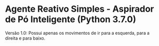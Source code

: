 # Agente Reativo Simples - Aspirador de Pó Inteligente (Python 3.7.0)

Versão 1.0: Possui apenas os movimentos de ir para a esquerda, para a direita e para baixo.
